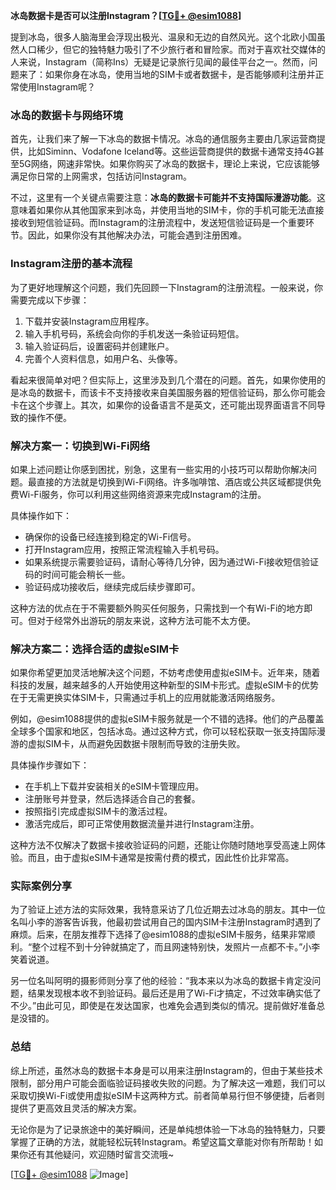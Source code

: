 **冰岛数据卡是否可以注册Instagram？[[TG💪+ @esim1088](https://t.me/s/esim1088)]**

提到冰岛，很多人脑海里会浮现出极光、温泉和无边的自然风光。这个北欧小国虽然人口稀少，但它的独特魅力吸引了不少旅行者和冒险家。而对于喜欢社交媒体的人来说，Instagram（简称Ins）无疑是记录旅行见闻的最佳平台之一。然而，问题来了：如果你身在冰岛，使用当地的SIM卡或者数据卡，是否能够顺利注册并正常使用Instagram呢？

### 冰岛的数据卡与网络环境

首先，让我们来了解一下冰岛的数据卡情况。冰岛的通信服务主要由几家运营商提供，比如Siminn、Vodafone Iceland等。这些运营商提供的数据卡通常支持4G甚至5G网络，网速非常快。如果你购买了冰岛的数据卡，理论上来说，它应该能够满足你日常的上网需求，包括访问Instagram。

不过，这里有一个关键点需要注意：**冰岛的数据卡可能并不支持国际漫游功能**。这意味着如果你从其他国家来到冰岛，并使用当地的SIM卡，你的手机可能无法直接接收到短信验证码。而Instagram的注册流程中，发送短信验证码是一个重要环节。因此，如果你没有其他解决办法，可能会遇到注册困难。

### Instagram注册的基本流程

为了更好地理解这个问题，我们先回顾一下Instagram的注册流程。一般来说，你需要完成以下步骤：

1. 下载并安装Instagram应用程序。
2. 输入手机号码，系统会向你的手机发送一条验证码短信。
3. 输入验证码后，设置密码并创建账户。
4. 完善个人资料信息，如用户名、头像等。

看起来很简单对吧？但实际上，这里涉及到几个潜在的问题。首先，如果你使用的是冰岛的数据卡，而该卡不支持接收来自美国服务器的短信验证码，那么你可能会卡在这个步骤上。其次，如果你的设备语言不是英文，还可能出现界面语言不同导致的操作不便。

### 解决方案一：切换到Wi-Fi网络

如果上述问题让你感到困扰，别急，这里有一些实用的小技巧可以帮助你解决问题。最直接的方法就是切换到Wi-Fi网络。许多咖啡馆、酒店或公共区域都提供免费Wi-Fi服务，你可以利用这些网络资源来完成Instagram的注册。

具体操作如下：
- 确保你的设备已经连接到稳定的Wi-Fi信号。
- 打开Instagram应用，按照正常流程输入手机号码。
- 如果系统提示需要验证码，请耐心等待几分钟，因为通过Wi-Fi接收短信验证码的时间可能会稍长一些。
- 验证码成功接收后，继续完成后续步骤即可。

这种方法的优点在于不需要额外购买任何服务，只需找到一个有Wi-Fi的地方即可。但对于经常外出游玩的朋友来说，这种方法可能不太方便。

### 解决方案二：选择合适的虚拟eSIM卡

如果你希望更加灵活地解决这个问题，不妨考虑使用虚拟eSIM卡。近年来，随着科技的发展，越来越多的人开始使用这种新型的SIM卡形式。虚拟eSIM卡的优势在于无需更换实体SIM卡，只需通过手机上的应用就能激活网络服务。

例如，@esim1088提供的虚拟eSIM卡服务就是一个不错的选择。他们的产品覆盖全球多个国家和地区，包括冰岛。通过这种方式，你可以轻松获取一张支持国际漫游的虚拟SIM卡，从而避免因数据卡限制而导致的注册失败。

具体操作步骤如下：
- 在手机上下载并安装相关的eSIM卡管理应用。
- 注册账号并登录，然后选择适合自己的套餐。
- 按照指引完成虚拟SIM卡的激活过程。
- 激活完成后，即可正常使用数据流量并进行Instagram注册。

这种方法不仅解决了数据卡接收验证码的问题，还能让你随时随地享受高速上网体验。而且，由于虚拟eSIM卡通常是按需付费的模式，因此性价比非常高。

### 实际案例分享

为了验证上述方法的实际效果，我特意采访了几位近期去过冰岛的朋友。其中一位名叫小李的游客告诉我，他最初尝试用自己的国内SIM卡注册Instagram时遇到了麻烦。后来，在朋友推荐下选择了@esim1088的虚拟eSIM卡服务，结果非常顺利。“整个过程不到十分钟就搞定了，而且网速特别快，发照片一点都不卡。”小李笑着说道。

另一位名叫阿明的摄影师则分享了他的经验：“我本来以为冰岛的数据卡肯定没问题，结果发现根本收不到验证码。最后还是用了Wi-Fi才搞定，不过效率确实低了不少。”由此可见，即使是在发达国家，也难免会遇到类似的情况。提前做好准备总是没错的。

### 总结

综上所述，虽然冰岛的数据卡本身是可以用来注册Instagram的，但由于某些技术限制，部分用户可能会面临验证码接收失败的问题。为了解决这一难题，我们可以采取切换Wi-Fi或使用虚拟eSIM卡这两种方式。前者简单易行但不够便捷，后者则提供了更高效且灵活的解决方案。

无论你是为了记录旅途中的美好瞬间，还是单纯想体验一下冰岛的独特魅力，只要掌握了正确的方法，就能轻松玩转Instagram。希望这篇文章能对你有所帮助！如果你还有其他疑问，欢迎随时留言交流哦~

[[TG💪+ @esim1088](https://t.me/s/esim1088) ![Image](https://i.postimg.cc/4NQfJmqS/Snipaste-2025-05-13-00-14-12.png)]
